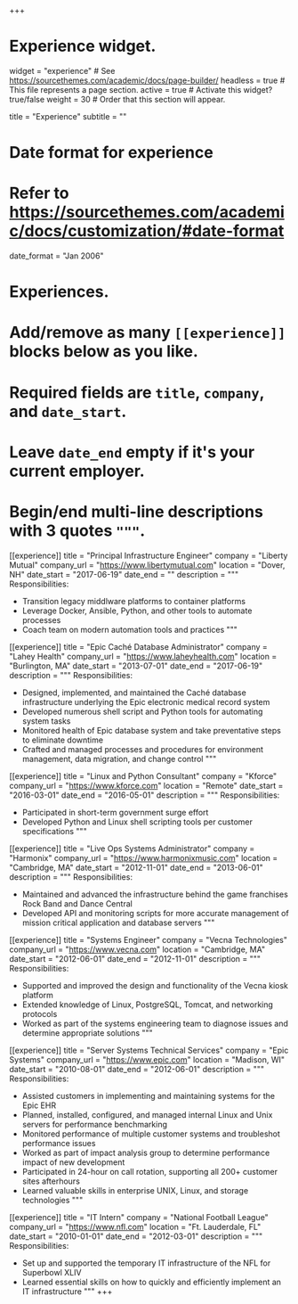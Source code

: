 +++
# Experience widget.
widget = "experience"  # See https://sourcethemes.com/academic/docs/page-builder/
headless = true  # This file represents a page section.
active = true  # Activate this widget? true/false
weight = 30  # Order that this section will appear.

title = "Experience"
subtitle = ""

# Date format for experience
#   Refer to https://sourcethemes.com/academic/docs/customization/#date-format
date_format = "Jan 2006"

# Experiences.
#   Add/remove as many `[[experience]]` blocks below as you like.
#   Required fields are `title`, `company`, and `date_start`.
#   Leave `date_end` empty if it's your current employer.
#   Begin/end multi-line descriptions with 3 quotes `"""`.
[[experience]]
  title = "Principal Infrastructure Engineer"
  company = "Liberty Mutual"
  company_url = "https://www.libertymutual.com"
  location = "Dover, NH"
  date_start = "2017-06-19"
  date_end = ""
  description = """
  Responsibilities:

  * Transition legacy middlware platforms to container platforms
  * Leverage Docker, Ansible, Python, and other tools to automate processes
  * Coach team on modern automation tools and practices
  """

[[experience]]
  title = "Epic Caché Database Administrator"
  company = "Lahey Health"
  company_url = "https://www.laheyhealth.com"
  location = "Burlington, MA"
  date_start = "2013-07-01"
  date_end = "2017-06-19"
  description = """
  Responsibilities:

  * Designed, implemented, and maintained the Caché database infrastructure underlying the Epic electronic medical record system
  * Developed numerous shell script and Python tools for automating system tasks
  * Monitored health of Epic database system and take preventative steps to eliminate downtime
  * Crafted and managed processes and procedures for environment management, data migration, and change control
  """

[[experience]]
  title = "Linux and Python Consultant"
  company = "Kforce"
  company_url = "https://www.kforce.com"
  location = "Remote"
  date_start = "2016-03-01"
  date_end = "2016-05-01"
  description = """
  Responsibilities:

  * Participated in short-term government surge effort
  * Developed Python and Linux shell scripting tools per customer specifications
  """

[[experience]]
  title = "Live Ops Systems Administrator"
  company = "Harmonix"
  company_url = "https://www.harmonixmusic.com"
  location = "Cambridge, MA"
  date_start = "2012-11-01"
  date_end = "2013-06-01"
  description = """
  Responsibilities:

  * Maintained and advanced the infrastructure behind the game franchises Rock Band and Dance Central
  * Developed API and monitoring scripts for more accurate management of mission critical application and database servers
  """

[[experience]]
  title = "Systems Engineer"
  company = "Vecna Technologies"
  company_url = "https://www.vecna.com"
  location = "Cambridge, MA"
  date_start = "2012-06-01"
  date_end = "2012-11-01"
  description = """
  Responsibilities:

  * Supported and improved the design and functionality of the Vecna kiosk platform
  * Extended knowledge of Linux, PostgreSQL, Tomcat, and networking protocols
  * Worked as part of the systems engineering team to diagnose issues and determine appropriate solutions
  """

[[experience]]
  title = "Server Systems Technical Services"
  company = "Epic Systems"
  company_url = "https://www.epic.com"
  location = "Madison, WI"
  date_start = "2010-08-01"
  date_end = "2012-06-01"
  description = """
  Responsibilities:

  * Assisted customers in implementing and maintaining systems for the Epic EHR
  * Planned, installed, configured, and managed internal Linux and Unix servers for performance benchmarking
  * Monitored performance of multiple customer systems and troubleshot performance issues
  * Worked as part of impact analysis group to determine performance impact of new development
  * Participated in 24-hour on call rotation, supporting all 200+ customer sites afterhours
  * Learned valuable skills in enterprise UNIX, Linux, and storage technologies
"""

[[experience]]
  title = "IT Intern"
  company = "National Football League"
  company_url = "https://www.nfl.com"
  location = "Ft. Lauderdale, FL"
  date_start = "2010-01-01"
  date_end = "2012-03-01"
  description = """
  Responsibilities:

  * Set up and supported the temporary IT infrastructure of the NFL for Superbowl XLIV
  * Learned essential skills on how to quickly and efficiently implement an IT infrastructure
"""
+++
